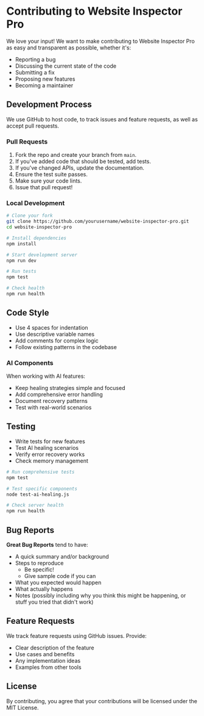 # Contributing to Website Inspector Pro

We love your input! We want to make contributing to Website Inspector Pro as easy and transparent as possible, whether it's:

- Reporting a bug
- Discussing the current state of the code
- Submitting a fix
- Proposing new features
- Becoming a maintainer

## Development Process

We use GitHub to host code, to track issues and feature requests, as well as accept pull requests.

### Pull Requests

1. Fork the repo and create your branch from `main`.
2. If you've added code that should be tested, add tests.
3. If you've changed APIs, update the documentation.
4. Ensure the test suite passes.
5. Make sure your code lints.
6. Issue that pull request!

### Local Development

```bash
# Clone your fork
git clone https://github.com/yourusername/website-inspector-pro.git
cd website-inspector-pro

# Install dependencies
npm install

# Start development server
npm run dev

# Run tests
npm test

# Check health
npm run health
```

## Code Style

* Use 4 spaces for indentation
* Use descriptive variable names
* Add comments for complex logic
* Follow existing patterns in the codebase

### AI Components

When working with AI features:
* Keep healing strategies simple and focused
* Add comprehensive error handling
* Document recovery patterns
* Test with real-world scenarios

## Testing

- Write tests for new features
- Test AI healing scenarios
- Verify error recovery works
- Check memory management

```bash
# Run comprehensive tests
npm test

# Test specific components
node test-ai-healing.js

# Check server health
npm run health
```

## Bug Reports

**Great Bug Reports** tend to have:

- A quick summary and/or background
- Steps to reproduce
  - Be specific!
  - Give sample code if you can
- What you expected would happen
- What actually happens
- Notes (possibly including why you think this might be happening, or stuff you tried that didn't work)

## Feature Requests

We track feature requests using GitHub issues. Provide:

- Clear description of the feature
- Use cases and benefits
- Any implementation ideas
- Examples from other tools

## License

By contributing, you agree that your contributions will be licensed under the MIT License.
